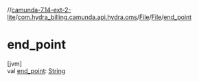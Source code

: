 //[camunda-7.14-ext-2-lite](../../../../index.md)/[com.hydra_billing.camunda.api.hydra.oms](../../index.md)/[File](../index.md)/[File](index.md)/[end_point](end_point.md)

# end_point

[jvm]\
val [end_point](end_point.md): [String](https://kotlinlang.org/api/latest/jvm/stdlib/kotlin/-string/index.html)
